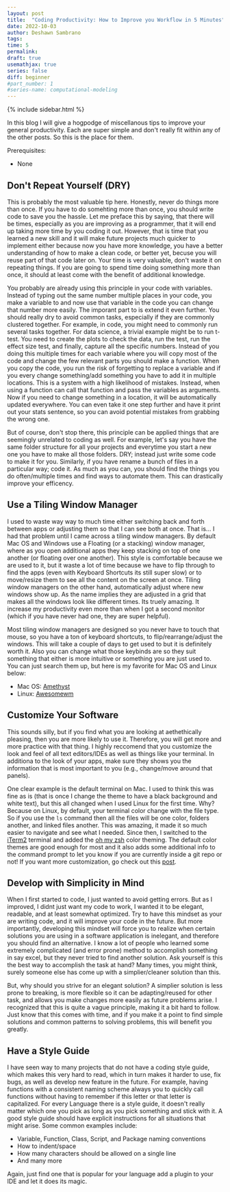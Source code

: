 ```yaml
---
layout: post
title:  "Coding Productivity: How to Improve you Workflow in 5 Minutes"
date: 2022-10-03
author: Deshawn Sambrano
tags: 
time: 5
permalink: 
draft: true
usemathjax: true
series: false
diff: beginner
#part_number: 1
#series-name: computational-modeling
---
```



{% include sidebar.html %}


<section class="takeaways">

In this blog I will give a hogpodge of miscellanous tips to improve your general productivity.
Each are super simple and don't really fit within any of the other posts. So this is the place for them.

Prerequisites:
- None

</section>

## Don't Repeat Yourself (DRY)


<!-- excerpt-start -->

This is probably the most valuable tip here.
Honestly, never do things more than once.
If you have to do somehting more than once, you should write code to save you the hassle.
Let me preface this by saying, that there will be times, especially as you are improving as a programmer, that it will end up taking more time by you coding it out. 
However, that is time that you learned a new skill and it will make future projects much quicker to implement either because now you have more knowledge, you have a better understanding of how to make a clean code, or better yet, becuse you will reuse part of that code later on. 
Your time is very valuable, don't waste it on repeating things. 
If you are going to spend time doing something more than once, it should at least come with the benefit of additional knowledge. 

You probably are already using this principle in your code with variables. 
Instead of typing out the same number multiple places in your code, you make a variable to and now use that variable in the code you can change that number more easily.
The imporant part to is extend it even further.
You should really dry to avoid common tasks, especially if they are commonly clustered together. 
For example, in code, you might need to commonly run several tasks together.
For data science, a trivial example might be to run t-test.
You need to create the plots to check the data, run the test, run the effect size test, and finally, capture all the specific numbers.
Instead of you doing this multiple times for each variable where you will copy most of the code and change the few relevant parts you should make a function.
When you copy the code, you run the risk of forgetting to replace a variable and if you every change something/add something you have to add it in multiple locations.
This is a system with a high likelihood of mistakes.
Instead, when using a function can call that function and pass the variables as arguments.
Now if you need to change something in a location, it will be automatically updated everywhere.
You can even take it one step further and have it print out your stats sentence, so you can avoid potential mistakes from grabbing the wrong one.


But of course, don't stop there, this principle can be applied things that are seemingly unrelated to coding as well.
For example, let's say you have the same folder structure for all your projects and everytime you start a new one you have to make all those folders.
DRY; instead just write some code to make it for you.
Similarly, if you have rename a bunch of files in a particular way; code it.
As much as you can, you should find the things you do often/multiple times and find ways to automate them.
This can drastically improve your efficency.

## Use a Tiling Window Manager

I used to waste way way to much time either switching back and forth between apps or adjusting them so that I can see both at once. 
That is... I had that problem until I came across a tiling window managers. 
By default Mac OS and Windows use a Floating (or a stacking) window manager, where as you open additional apps they keep stacking on top of one another (or floating over one another). 
This style is comfortable because we are used to it, but it waste a lot of time because we have to flip through to find the apps (even with Keyboard Shortcuts its still super slow) or to move/resize them to see all the content on the screen at once. 
Tiling window managers on the other hand, automatically adjust where new windows show up. 
As the name implies they are adjusted in a grid that makes all the windows look like different times. Its truely amazing. 
It increase my productivity even more than when I got a second monitor (which if you have never had one, they are super helpful). 

<!-- Here is a video to show have nice they can be: <iframe width="420" height="315" src="http://www.youtube.com/embed/dQw4w9WgXcQ" frameborder="0" allowfullscreen></iframe> -->

Most tiling window managers are designed so you never have to touch that mouse, so you have a ton of keyboard shortcuts, to flip/rearrange/adjust the windows. 
This will take a couple of days to get used to but it is definitely worth it. 
Also you can change what those keybinds are so they suit something that either is more intuitive or something you are just used to. 
You can just search them up, but here is my favorite for Mac OS and Linux below:

- Mac OS: [Amethyst](https://github.com/ianyh/Amethyst)
- Linux: [Awesomewm](https://github.com/awesomeWM/awesome)

## Customize Your Software

This sounds silly, but if you find what you are looking at aethethically pleasing, then you are more likely to use it. 
Therefore, you will get more and more practice with that thing. 
I highly reccomend that you customize the look and feel of all text editors/IDEs as well as things like your terminal. 
In additiona to the look of your apps, make sure they shows you the information that is most important to you (e.g., change/move around that panels).

One clear example is the default terminal on Mac. 
I used to think this was fine as is (that is once I change the theme to have a black background and white text), but this all changed when I used Linux for the first time. 
Why? Because on Linux, by default, your terminal color change with the file type.
So if you use the `ls` command then all the files will be one color, folders another, and linked files another. 
This was amazing, it made it so much easier to navigate and see what I needed. 
Since then, I switched to the [iTerm2](https://iterm2.com/) terminal and added the [oh my zsh](https://ohmyz.sh/) color theming. 
The default color themes are good enough for most and it also adds some additional info to the command prompt to let you know if you are currently inside a git repo or not! If you want more customization, go check out this [post]().

## Develop with Simplicity in Mind

When I first started to code, I just wanted to avoid getting errors.
But as I improved, I didnt just want my code to work, I wanted it to be elegant, readable, and at least somewhat optimized.
Try to have this mindset as your are writing code, and it will improve your code in the future.
But more importantly, developing this mindset will force you to realize when certain solutions you are using in a software application is inelegant, and therefore you should find an alternative.
I know a lot of people who learned some extremely complicated (and error prone) method to accomplish something in say excel, but they never tried to find another solution.
Ask yourself is this the best way to accomplish the task at hand? Many times, you might think, surely someone else has come up with a simplier/cleaner solution than this.

But, why should you strive for an elegant solution?
A simplier solution is less prone to breaking, is more flexible so it can be adapting/reused for other task, and allows you make changes more easily as future problems arise.
I recognized that this is quite a vague principle, making it a bit hard to follow.
Just know that this comes with time, and if you make it a point to find simple solutions and common patterns to solving problems, this will benefit you greatly.

## Have a Style Guide

I have seen way to many projects that do not have a coding style guide, which makes this very hard to read, which in turn makes it harder to use, fix bugs, as well as develop new feature in the future.
For example, having functions with a consistent naming scheme always you to quickly call functions without having to remember if this letter or that letter is capitalized.
For every Language there is a style guide, it doesn't really matter which one you pick as long as you pick something and stick with it.
A good style guide should have explicit instructions for all situations that might arise. Some common examples include:

- Variable, Function, Class, Script, and Package naming conventions
- How to indent/space
- How many characters should be allowed on a single line
- And many more

Again, just find one that is popular for your language add a plugin to your IDE and let it does its magic.

